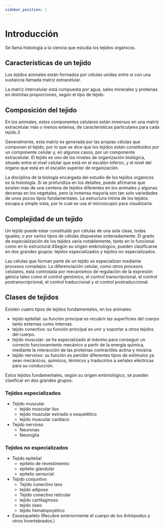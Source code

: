 ```yaml
---
sidebar_position: 1
---
```


# Introducción

Se llama histología a la ciencia que estudia los tejidos orgánicos.

## Características de un tejido

Los tejidos animales están formados por células unidas entre sí con una sustancia llamada matriz extracelular.

La matriz intercelular está compuesta por agua, sales minerales y proteínas en distintas proporciones, según el tipo de tejido.

## Composición del tejido

En los animales, estos componentes celulares están inmersos en una matriz extracelular más o menos extensa, de características particulares para cada tejido.3​

Generalmente, esta matriz es generada por las propias células que componen el tejido, por lo que se dice que los tejidos están constituidos por un componente celular y, en algunos casos, por un componente extracelular. El tejido es uno de los niveles de organización biológica, situado entre el nivel celular que está en el escalón inferior, y el nivel del órgano que está en el escalón superior de organización.

La disciplina de la biología encargada del estudio de los tejidos orgánicos es la histología. Si se profundiza en los detalles, puede afirmarse que existen más de una centena de tejidos diferentes en los animales y algunas decenas en los vegetales, pero la inmensa mayoría son tan solo variedades de unos pocos tipos fundamentales. La estructura íntima de los tejidos escapa a simple vista, por lo cual se usa el microscopio para visualizarla.

## Complejidad de un tejido

Un tejido puede estar constituido por células de una sola clase, todas iguales, o por varios tipos de células dispuestas ordenadamente. El grado de especialización de los tejidos varía notablemente, tanto en lo funcional como en lo estructural.4​Según su origen embriológico, pueden clasificarse en dos grandes grupos: tejidos especializados y tejidos no especializados.

Las células que forman parte de un tejido se especializan mediante procesos complejos. La diferenciación celular, como otros procesos celulares, está controlada por mecanismos de regulación de la expresión génica tales como el control genómico, el control transcripcional, el control postranscripcional, el control traduccional y el control postraduccional.

## Clases de tejidos

Existen cuatro tipos de tejidos fundamentales, en los animales:

* tejido epitelial: su función principal es recubrir las superficies del cuerpo tanto externas como internas.
* tejido conectivo: su función principal es unir y soportar a otros tejidos del cuerpo.
* tejido muscular: se ha especializado al máximo para conseguir un correcto funcionamiento mecánico a partir de la energía química, mediante la interacción de las proteínas contráctiles actina y miosina.
* tejido nervioso: su función es percibir diferentes tipos de estímulos ya sean mecánicos, químicos, térmicos y traducirlos a señales eléctricas para su conducción.


Estos tejidos fundamentales, según su origen embriológico, se pueden clasificar en dos grandes grupos:

### Tejidos especializados

* Tejido muscular
  - tejido muscular liso
  - tejido muscular estriado o esquelético
  - tejido muscular cardíaco
* Tejido nervioso
  - Neuronas
  - Neuroglia

### Tejidos no especializados

* Tejido epitelial
  - epitelio de revestimiento
  - epitelio glandular
  - epitelio sensorial
* Tejido conjuntivo
  - Tejido conectivo laxo
  - tejido adiposo
  - Tejido conectivo reticular
  - tejido cartilaginoso
  - tejido óseo
  - tejido hematopoyético
* Exoesqueleto (Recubre exteriormente el cuerpo de los Artrópodos y otros Invertebrados.)
